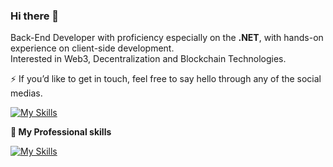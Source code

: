 ### Hi there 👋

Back-End Developer with proficiency especially on the **.NET**,
with hands-on experience on client-side development.<br>Interested in Web3, Decentralization and Blockchain Technologies.

⚡ If you’d like to get in touch, feel free to say hello through any of the social medias.
<br />
<p align="center"> 
 
[![My Skills](https://skillicons.dev/icons?i=linkedin)](https://skillicons.dev)
  
</p>

 <strong>
  🔭  My Professional skills
  </strong>

<p align="center"> 
 
[![My Skills](https://skillicons.dev/icons?i=cs,dotnet,js,ts,react)](https://skillicons.dev)
  
</p>


